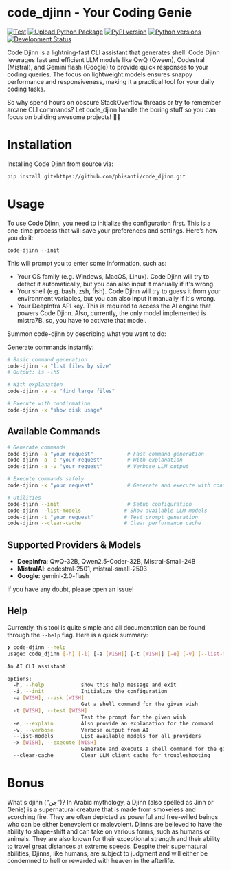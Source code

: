 # code_djinn - Your Coding Genie

[![Test](https://github.com/phisanti/code_djinn/actions/workflows/test.yml/badge.svg)](https://github.com/phisanti/code_djinn/actions/workflows/test.yml)
[![Upload Python Package](https://github.com/phisanti/code_djinn/actions/workflows/publish-to-pypi.yml/badge.svg)](https://github.com/phisanti/code_djinn/actions/workflows/publish-to-pypi.yml)
[![PyPI version](https://badge.fury.io/py/code-djinn.svg)](https://pypi.org/project/code-djinn/)
[![Python versions](https://img.shields.io/pypi/pyversions/code-djinn.svg)](https://pypi.org/project/code-djinn/)
[![Development Status](https://img.shields.io/badge/Development%20Status-4%20--%20Beta-yellow.svg)](https://pypi.org/search/?c=Development+Status+%3A%3A+4+-+Beta)

Code Djinn is a lightning-fast CLI assistant that generates shell. Code Djinn leverages fast and efficient LLM models like QwQ (Qween), Codestral (Mistral), and Gemini flash (Google) to provide quick responses to your coding queries. The focus on lightweight models ensures snappy performance and responsiveness, making it a practical tool for your daily coding tasks.

So why spend hours on obscure StackOverflow threads or try to remember arcane CLI commands? Let code_djinn handle the boring stuff so you can focus on building awesome projects! 🧞‍♂️

# Installation

Installing Code Djinn from source via:

```bash
pip install git+https://github.com/phisanti/code_djinn.git

```

# Usage

To use Code Djinn, you need to initialize the configuration first. This is a one-time process that will save your preferences and settings. Here’s how you do it:

```
code-djinn --init
```

This will prompt you to enter some information, such as:

- Your OS family (e.g. Windows, MacOS, Linux). Code Djinn will try to detect it automatically, but you can also input it manually if it's wrong.
- Your shell (e.g. bash, zsh, fish). Code Djinn will try to guess it from your environment variables, but you can also input it manually if it's wrong.
- Your DeepInfra API key. This is required to access the AI engine that powers Code Djinn. Also, currently, the only model implemented is mistra7B, so, you have to activate that model.

Summon code-djinn by describing what you want to do:

Generate commands instantly:

```bash
# Basic command generation
code-djinn -a "list files by size"
# Output: ls -lhS

# With explanation
code-djinn -a -e "find large files"

# Execute with confirmation
code-djinn -x "show disk usage"
```

## Available Commands

```bash
# Generate commands
code-djinn -a "your request"           # Fast command generation
code-djinn -a -e "your request"        # With explanation
code-djinn -a -v "your request"        # Verbose LLM output

# Execute commands safely  
code-djinn -x "your request"           # Generate and execute with confirmation

# Utilities
code-djinn --init                      # Setup configuration
code-djinn --list-models              # Show available LLM models
code-djinn -t "your request"          # Test prompt generation
code-djinn --clear-cache              # Clear performance cache
```

## Supported Providers & Models

- **DeepInfra**: QwQ-32B, Qwen2.5-Coder-32B, Mistral-Small-24B
- **MistralAI**: codestral-2501, mistral-small-2503
- **Google**: gemini-2.0-flash

If you have any doubt, please open an issue!

## Help

Currently, this tool is quite simple and all documentation can be found through the `--help` flag. Here is a quick summary:

```bash
❯ code-djinn --help                                                                                                                                                                                                                                                                                                                                                                                                                                                                             (codedjinn_dev) 
usage: code_djinn [-h] [-i] [-a [WISH]] [-t [WISH]] [-e] [-v] [--list-models] [-x [WISH]] [--clear-cache]

An AI CLI assistant

options:
  -h, --help            show this help message and exit
  -i, --init            Initialize the configuration
  -a [WISH], --ask [WISH]
                        Get a shell command for the given wish
  -t [WISH], --test [WISH]
                        Test the prompt for the given wish
  -e, --explain         Also provide an explanation for the command
  -v, --verbose         Verbose output from AI
  --list-models         List available models for all providers
  -x [WISH], --execute [WISH]
                        Generate and execute a shell command for the given wish
  --clear-cache         Clear LLM client cache for troubleshooting
```
# Bonus

What's djinn (“جن”)?
In Arabic mythology, a Djinn (also spelled as Jinn or Genie) is a supernatural creature that is made from smokeless and scorching fire. They are often depicted as powerful and free-willed beings who can be either benevolent or malevolent. Djinns are believed to have the ability to shape-shift and can take on various forms, such as humans or animals. They are also known for their exceptional strength and their ability to travel great distances at extreme speeds. Despite their supernatural abilities, Djinns, like humans, are subject to judgment and will either be condemned to hell or rewarded with heaven in the afterlife.
